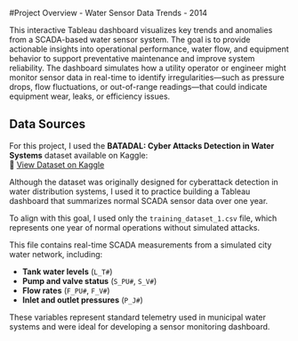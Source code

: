 #Project Overview - Water Sensor Data Trends - 2014

This interactive Tableau dashboard visualizes key trends and anomalies from a SCADA-based water sensor system. The goal is to provide actionable insights into operational performance, water flow, and equipment behavior to support preventative maintenance and improve system reliability.
The dashboard simulates how a utility operator or engineer might monitor sensor data in real-time to identify irregularities—such as pressure drops, flow fluctuations, or out-of-range readings—that could indicate equipment wear, leaks, or efficiency issues.

## Data Sources

For this project, I used the **BATADAL: Cyber Attacks Detection in Water Systems** dataset available on Kaggle:  
🔗 [View Dataset on Kaggle](https://www.kaggle.com/datasets/minhbtnguyen/batadal-a-dataset-for-cyber-attack-detection)

Although the dataset was originally designed for cyberattack detection in water distribution systems, I used it to practice building a Tableau dashboard that summarizes normal SCADA sensor data over one year.

To align with this goal, I used only the `training_dataset_1.csv` file, which represents one year of normal operations without simulated attacks.

This file contains real-time SCADA measurements from a simulated city water network, including:

- **Tank water levels** (`L_T#`)  
- **Pump and valve status** (`S_PU#`, `S_V#`)  
- **Flow rates** (`F_PU#`, `F_V#`)  
- **Inlet and outlet pressures** (`P_J#`)  

These variables represent standard telemetry used in municipal water systems and were ideal for developing a sensor monitoring dashboard.

